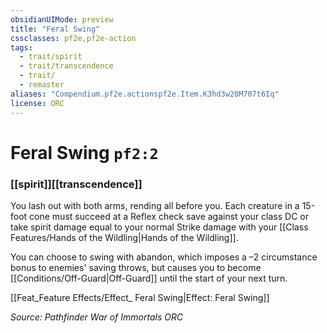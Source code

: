 ```yaml
---
obsidianUIMode: preview
title: "Feral Swing"
cssclasses: pf2e,pf2e-action
tags:
  - trait/spirit
  - trait/transcendence
  - trait/
  - remaster
aliases: "Compendium.pf2e.actionspf2e.Item.K3hd3w20M707t6Iq"
license: ORC
---
```

# Feral Swing `pf2:2`

### [[spirit]][[transcendence]]






You lash out with both arms, rending all before you. Each creature in a 15-foot cone must succeed at a Reflex check save against your class DC or take spirit damage equal to your normal Strike damage with your [[Class Features/Hands of the Wildling|Hands of the Wildling]].

You can choose to swing with abandon, which imposes a –2 circumstance bonus to enemies' saving throws, but causes you to become [[Conditions/Off-Guard|Off-Guard]] until the start of your next turn.

[[Feat_Feature Effects/Effect_ Feral Swing|Effect: Feral Swing]]

*Source: Pathfinder War of Immortals*
*ORC*